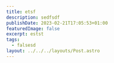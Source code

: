 ```yaml
---
title: etsf
description: sedfsdf
publishDate: 2023-02-21T17:05:53+01:00
featuredImage: false
excerpt: estst
tags:
  - falsesd
layout: ../../../layouts/Post.astro
---
```

